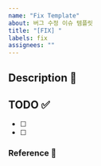 ```yaml
---
name: "Fix Template"
about: 버그 수정 이슈 템플릿
title: "[FIX] "
labels: fix
assignees: ""
---
```


## Description 💭

## TODO ✅

- [ ]
- [ ]

### Reference 🔎
